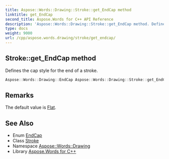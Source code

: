 ```yaml
---
title: Aspose::Words::Drawing::Stroke::get_EndCap method
linktitle: get_EndCap
second_title: Aspose.Words for C++ API Reference
description: 'Aspose::Words::Drawing::Stroke::get_EndCap method. Defines the cap style for the end of a stroke in C++.'
type: docs
weight: 9000
url: /cpp/aspose.words.drawing/stroke/get_endcap/
---
```

## Stroke::get_EndCap method


Defines the cap style for the end of a stroke.

```cpp
Aspose::Words::Drawing::EndCap Aspose::Words::Drawing::Stroke::get_EndCap()
```

## Remarks


The default value is [Flat](../../endcap/). 
## See Also

* Enum [EndCap](../../endcap/)
* Class [Stroke](../)
* Namespace [Aspose::Words::Drawing](../../)
* Library [Aspose.Words for C++](../../../)
